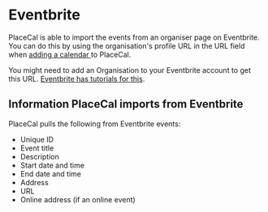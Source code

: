 # Eventbrite

PlaceCal is able to import the events from an organiser page on Eventbrite. You can do this by using the organisation's profile URL in the URL field when [adding a calendar ](../../how-to/add-a-calendar.md)to PlaceCal.&#x20;

You might need to add an Organisation to your Eventbrite account to get this URL. [Eventbrite has tutorials for this](https://www.eventbrite.co.uk/help/en-gb/articles/161196/how-to-set-up-your-organizer-profile-page/).&#x20;

## Information PlaceCal imports from Eventbrite

PlaceCal pulls the following from Eventbrite events:

* Unique ID
* Event title
* Description
* Start date and time
* End date and time
* Address
* URL
* Online address (if an online event)&#x20;
